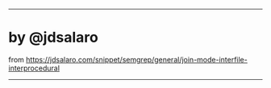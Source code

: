 
---

# by @jdsalaro

  from https://jdsalaro.com/snippet/semgrep/general/join-mode-interfile-interprocedural

---




